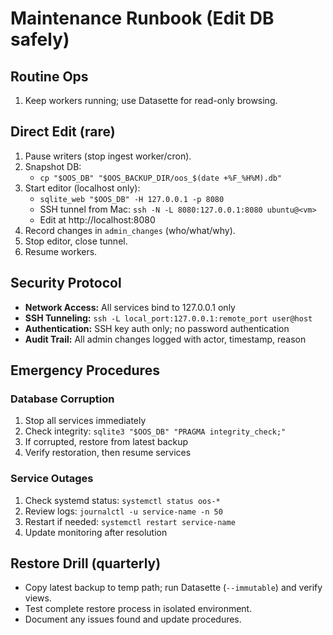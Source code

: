 # Maintenance Runbook (Edit DB safely)

## Routine Ops
1) Keep workers running; use Datasette for read-only browsing.

## Direct Edit (rare)
1) Pause writers (stop ingest worker/cron).
2) Snapshot DB:
   - `cp "$OOS_DB" "$OOS_BACKUP_DIR/oos_$(date +%F_%H%M).db"`
3) Start editor (localhost only):
   - `sqlite_web "$OOS_DB" -H 127.0.0.1 -p 8080`
   - SSH tunnel from Mac: `ssh -N -L 8080:127.0.0.1:8080 ubuntu@<vm>`
   - Edit at http://localhost:8080
4) Record changes in `admin_changes` (who/what/why).
5) Stop editor, close tunnel.
6) Resume workers.

## Security Protocol
- **Network Access:** All services bind to 127.0.0.1 only
- **SSH Tunneling:** `ssh -L local_port:127.0.0.1:remote_port user@host`
- **Authentication:** SSH key auth only; no password authentication
- **Audit Trail:** All admin changes logged with actor, timestamp, reason

## Emergency Procedures
### Database Corruption
1. Stop all services immediately
2. Check integrity: `sqlite3 "$OOS_DB" "PRAGMA integrity_check;"`
3. If corrupted, restore from latest backup
4. Verify restoration, then resume services

### Service Outages
1. Check systemd status: `systemctl status oos-*`
2. Review logs: `journalctl -u service-name -n 50`
3. Restart if needed: `systemctl restart service-name`
4. Update monitoring after resolution

## Restore Drill (quarterly)
- Copy latest backup to temp path; run Datasette (`--immutable`) and verify views.
- Test complete restore process in isolated environment.
- Document any issues found and update procedures.